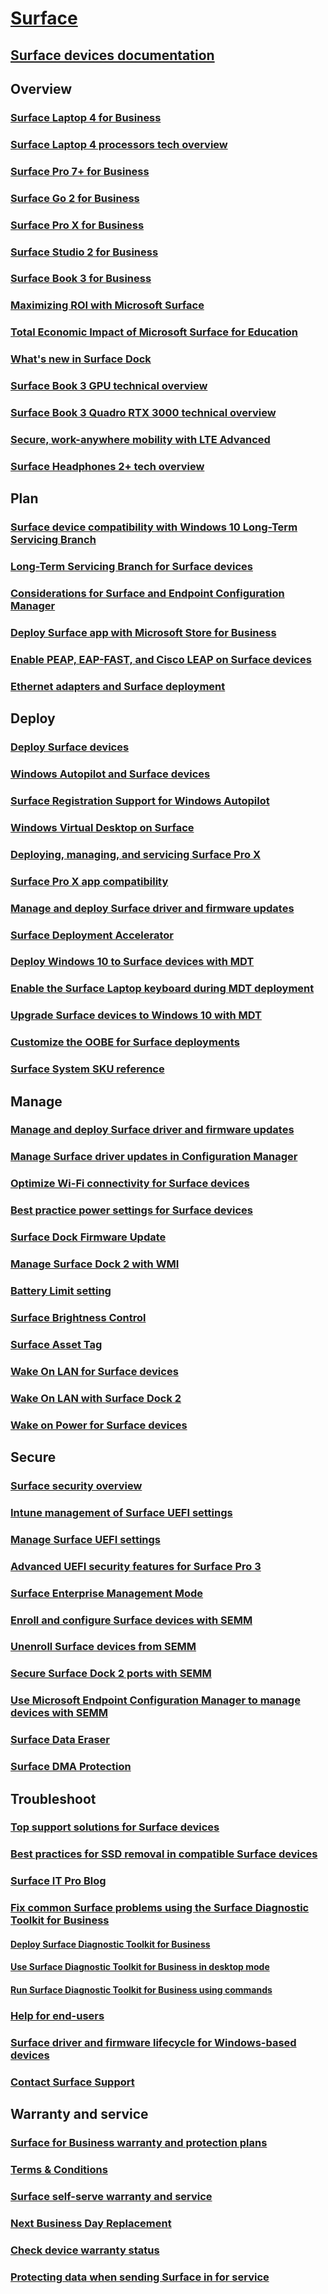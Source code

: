 # [Surface](index.yml)

## [Surface devices documentation](get-started.yml)

## Overview

### [Surface Laptop 4 for Business](https://www.microsoft.com/surface/business/surface-laptop-4)
### [Surface Laptop 4 processors tech overview](surface-laptop-processors.md)
### [Surface Pro 7+ for Business](https://www.microsoft.com/surface/business/surface-pro-7-plus)
### [Surface Go 2 for Business](https://www.microsoft.com/surface/business/surface-go-2)
### [Surface Pro X for Business](https://www.microsoft.com/surface/business/surface-pro-x)
### [Surface Studio 2 for Business](https://www.microsoft.com/surface/business/surface-studio-2)
### [Surface Book 3 for Business](https://www.microsoft.com/surface/business/surface-book-3)
### [Maximizing ROI with Microsoft Surface](forrester-tei-study.md)
### [Total Economic Impact of Microsoft Surface for Education](forrester-tei-edu-study.md)
### [What's new in Surface Dock](surface-dock-whats-new.md)
### [Surface Book 3 GPU technical overview](surface-book-GPU-overview.md)
### [Surface Book 3 Quadro RTX 3000 technical overview](surface-book-quadro.md)
### [Secure, work-anywhere mobility with LTE Advanced](https://www.microsoft.com/surface/business/lte-laptops-and-tablets)
### [Surface Headphones 2+ tech overview](surface-headphones.md)


## Plan

### [Surface device compatibility with Windows 10 Long-Term Servicing Branch](surface-device-compatibility-with-windows-10-ltsc.md)
### [Long-Term Servicing Branch for Surface devices](ltsb-for-surface.md)
### [Considerations for Surface and Endpoint Configuration Manager](considerations-for-surface-and-system-center-configuration-manager.md)
### [Deploy Surface app with Microsoft Store for Business](deploy-surface-app-with-windows-store-for-business.md)
### [Enable PEAP, EAP-FAST, and Cisco LEAP on Surface devices](enable-peap-eap-fast-and-cisco-leap-on-surface-devices.md)
### [Ethernet adapters and Surface deployment](ethernet-adapters-and-surface-device-deployment.md)

## Deploy

### [Deploy Surface devices](deploy.md)
### [Windows Autopilot and Surface devices](windows-autopilot-and-surface-devices.md)
### [Surface Registration Support for Windows Autopilot](surface-autopilot-registration-support.md)
### [Windows Virtual Desktop on Surface](windows-virtual-desktop-surface.md)
### [Deploying, managing, and servicing Surface Pro X](surface-pro-arm-app-management.md)
### [Surface Pro X app compatibility](surface-pro-arm-app-performance.md)
### [Manage and deploy Surface driver and firmware updates](manage-surface-driver-and-firmware-updates.md)
### [Surface Deployment Accelerator](microsoft-surface-deployment-accelerator.md)
### [Deploy Windows 10 to Surface devices with MDT](deploy-windows-10-to-surface-devices-with-mdt.md)
### [Enable the Surface Laptop keyboard during MDT deployment](enable-surface-keyboard-for-windows-pe-deployment.md)
### [Upgrade Surface devices to Windows 10 with MDT](upgrade-surface-devices-to-windows-10-with-mdt.md)
### [Customize the OOBE for Surface deployments](customize-the-oobe-for-surface-deployments.md)
### [Surface System SKU reference](surface-system-sku-reference.md)

## Manage

### [Manage and deploy Surface driver and firmware updates](manage-surface-driver-and-firmware-updates.md)
### [Manage Surface driver updates in Configuration Manager](manage-surface-driver-updates-configuration-manager.md)
### [Optimize Wi-Fi connectivity for Surface devices](surface-wireless-connect.md)
### [Best practice power settings for Surface devices](maintain-optimal-power-settings-on-Surface-devices.md)
### [Surface Dock Firmware Update](surface-dock-firmware-update.md)
### [Manage Surface Dock 2 with WMI](surface-dock2-wmi.md)
### [Battery Limit setting](battery-limit.md)
### [Surface Brightness Control](microsoft-surface-brightness-control.md)
### [Surface Asset Tag](assettag.md)
### [Wake On LAN for Surface devices](wake-on-lan-for-surface-devices.md)
### [Wake On LAN with Surface Dock 2](wake-on-lan-surface-dock2.md)
### [Wake on Power for Surface devices](wake-on-power-for-surface.md)

## Secure

### [Surface security overview](surface-security.md)
### [Intune management of Surface UEFI settings](surface-manage-dfci-guide.md)
### [Manage Surface UEFI settings](manage-surface-uefi-settings.md)
### [Advanced UEFI security features for Surface Pro 3](advanced-uefi-security-features-for-surface-pro-3.md)
### [Surface Enterprise Management Mode](surface-enterprise-management-mode.md)
### [Enroll and configure Surface devices with SEMM](enroll-and-configure-surface-devices-with-semm.md)
### [Unenroll Surface devices from SEMM](unenroll-surface-devices-from-semm.md)
### [Secure Surface Dock 2 ports with SEMM](secure-surface-dock-ports-semm.md)
### [Use Microsoft Endpoint Configuration Manager to manage devices with SEMM](use-system-center-configuration-manager-to-manage-devices-with-semm.md)
### [Surface Data Eraser](microsoft-surface-data-eraser.md)
### [Surface DMA Protection](dma-protect.md)

## Troubleshoot
### [Top support solutions for Surface devices](support-solutions-surface.md)
### [Best practices for SSD removal in compatible Surface devices](surface-ssd-removal-guide.md)
### [Surface IT Pro Blog](https://techcommunity.microsoft.com/t5/surface-it-pro-blog/bg-p/SurfaceITPro)
### [Fix common Surface problems using the Surface Diagnostic Toolkit for Business](surface-diagnostic-toolkit-for-business-intro.md)
#### [Deploy Surface Diagnostic Toolkit for Business](surface-diagnostic-toolkit-business.md)
#### [Use Surface Diagnostic Toolkit for Business in desktop mode](surface-diagnostic-toolkit-desktop-mode.md)
#### [Run Surface Diagnostic Toolkit for Business using commands](surface-diagnostic-toolkit-command-line.md)
### [Help for end-users](https://support.microsoft.com/products/surface-devices)
### [Surface driver and firmware lifecycle for Windows-based devices](surface-driver-firmware-lifecycle-support.md)
### [Contact Surface Support](contact-surface-support.md)

## Warranty and service 
### [Surface for Business warranty and protection plans](https://www.microsoft.com/surface/business/warranty-service-offerings-and-support)
### [Terms & Conditions](https://support.microsoft.com/help/4493926/warranties-extended-service-plans-and-terms-conditions-for-your-device)
### [Surface self-serve warranty and service](self-serve-warranty-service.md)
### [Next Business Day Replacement](surface-next-business-day-replacement.md)
### [Check device warranty status](https://mybusinessservice.surface.com/)
### [Protecting data when sending Surface in for service](https://support.microsoft.com/help/4023508/surface-faq-protecting-your-data-service)